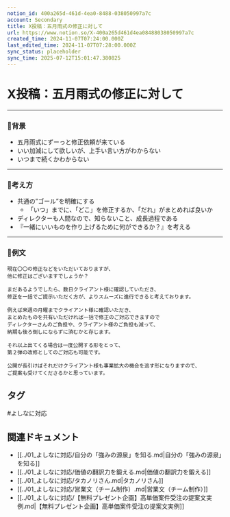 ```yaml
---
notion_id: 400a265d-461d-4ea0-8488-038050997a7c
account: Secondary
title: X投稿：五月雨式の修正に対して
url: https://www.notion.so/X-400a265d461d4ea08488038050997a7c
created_time: 2024-11-07T07:24:00.000Z
last_edited_time: 2024-11-07T07:28:00.000Z
sync_status: placeholder
sync_time: 2025-07-12T15:01:47.380825
---
```

# X投稿：五月雨式の修正に対して

---
### 🔹背景
- 五月雨式にずーっと修正依頼が来ている
- いい加減にして欲しいが、上手い言い方がわからない
- いつまで続くかわからない
---
### 🔹考え方
- 共通の”ゴール”を明確にする
  - 「いつ」までに、「どこ」を修正するか、「だれ」がまとめれば良いか
- ディレクターも人間なので、知らないこと、成長過程である
- 『一緒にいいものを作り上げるために何ができるか？』を考える
---
### 🔹例文
```plain text
現在〇〇の修正などをいただいておりますが、
他に修正はございますでしょうか？

まだあるようでしたら、数日クライアント様に確認していただき、
修正を一括でご提示いただく方が、よりスムーズに進行できると考えております。

例えば来週の月曜までクライアント様に確認いただき、
まとめたものを共有いただければ一括で修正のご対応できますので
ディレクターさんのご負担や、クライアント様のご負担も減って、
納期も後ろ倒しにならずに済むかと存じます。

それ以上出てくる場合は一度公開する形をとって、
第２弾の改修としてのご対応も可能です。

公開が長引けばそれだけクライアント様も事業拡大の機会を逃す形になりますので、
ご提案も受けてくださるかと思っています。
```

## タグ

#よしなに対応 

## 関連ドキュメント

- [[../01_よしなに対応/自分の「強みの源泉」を知る.md|自分の「強みの源泉」を知る]]
- [[../01_よしなに対応/価値の翻訳力を鍛える.md|価値の翻訳力を鍛える]]
- [[../01_よしなに対応/タカノリさん.md|タカノリさん]]
- [[../01_よしなに対応/営業文（チーム制作）.md|営業文（チーム制作）]]
- [[../01_よしなに対応/【無料プレゼント企画】高単価案件受注の提案文実例.md|【無料プレゼント企画】高単価案件受注の提案文実例]]
